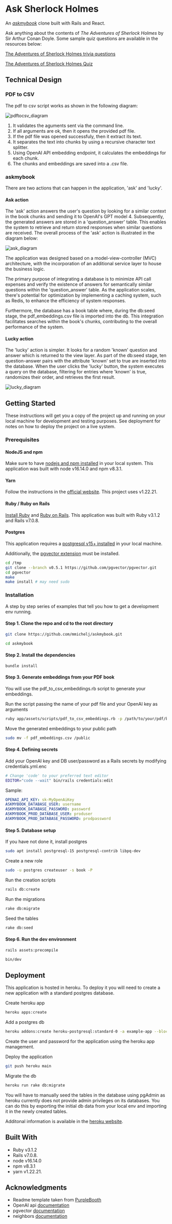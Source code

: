 # Ask Sherlock Holmes

An _[askmybook](https://github.com/slavingia/askmybook)_ clone built with Rails and React. 

Ask anything about the contents of _The Adventures of Sherlock Holmes_ by Sir Arthur Conan Doyle. Some sample quiz questions are available in the resources below:

[The Adventures of Sherlock Holmes trivia questions](https://www.funtrivia.com/trivia-quiz/Literature/)

[The Adventures of Sherlock Holmes Quiz](https://bookroo.com/book-quiz/the-adventures-of-sherlock-holmes)

## Technical Design

### PDF to CSV

The pdf to csv script works as shown in the following diagram:

![pdftocsv_diagram](pdftocsv.png)

1. It validates the aguments sent via the command line. 
2. If all arguments are ok, then it opens the provided pdf file. 
3. If the pdf file was opened successfuly, then it extract its text.
4. It separates the text into chunks by using a recursive character text splitter.
5. Using OpenAI API embedding endpoint, it calculates the embeddings for each chunk.
6. The chunks and embeddings are saved into a .csv file.

### askmybook

There are two actions that can happen in the application, 'ask' and 'lucky'. 

#### Ask action

The 'ask' action answers the user's question by looking for a similar context in the book chunks and sending it to OpenAI's GPT model 4. Subsequently, the generated answers are stored in a 'question_answer' table. This enables the system to retrieve and return stored responses when similar questions are received. The overall process of the 'ask' action is illustrated in the diagram below:

![ask_diagram](askmybook.drawio.png)

The application was designed based on a model-view-controller (MVC) architecture, with the incorporation of an additional service layer to house the business logic.

The primary purpose of integrating a database is to minimize API call expenses and verify the existence of answers for semantically similar questions within the 'question_answer' table. As the application scales, there's potential for optimization by implementing a caching system, such as Redis, to enhance the efficiency of system responses.

Furthermore, the database has a book table where, during the db:seed stage, the pdf_embeddings.csv file is imported into the db. This integration facilitates searches within the book's chunks, contributing to the overall performance of the system.

#### Lucky action

The 'lucky' action is simpler. It looks for a random 'known' question and answer which is returned to the view layer. As part of the db:seed stage, ten question-answer pairs with the attribute 'known' set to true are inserted into the database. When the user clicks the 'lucky' button, the system executes a query on the database, filtering for entries where 'known' is true, randomizes their order, and retrieves the first result.

![lucky_diagram](lucky.drawio.png)

## Getting Started

These instructions will get you a copy of the project up and running on your local machine for development and testing purposes. See deployment for notes on how to deploy the project on a live system.

### Prerequisites

#### NodeJS and npm

Make sure to have [nodejs and npm installed](https://docs.npmjs.com/downloading-and-installing-node-js-and-npm) in your local system. This application was built with node v16.14.0 and npm v8.3.1.

#### Yarn

Follow the instructions in the [official website](https://classic.yarnpkg.com/en/docs/install#debian-stable). This project uses v1.22.21.

#### Ruby / Ruby on Rails

[Install Ruby](https://www.ruby-lang.org/en/documentation/installation/) and [Ruby on Rails](https://guides.rubyonrails.org/v5.0/getting_started.html#installing-rails). This application was built with Ruby v3.1.2 and Rails v7.0.8.

#### Postgres

This application requires a [postgresql v15+ installed](https://www.postgresql.org/download/) in your local machine.

Additionally, the [pgvector extension](https://www.postgresql.org/download/) must be installed.

```sh
cd /tmp
git clone --branch v0.5.1 https://github.com/pgvector/pgvector.git
cd pgvector
make
make install # may need sudo
```

### Installation

A step by step series of examples that tell you how to get a development env running.

#### Step 1. Clone the repo and cd to the root directory

```sh
git clone https://github.com/mmichelj/askmybook.git
```
```sh
cd askmybook
```

#### Step 2. Install the dependencies

```
bundle install
```

#### Step 3. Generate embeddings from your PDF book

You will use the pdf_to_csv_embeddings.rb script to generate your embeddings.

Run the script passing the name of your pdf file and your OpenAI key as arguments

```sh
ruby app/assets/scripts/pdf_to_csv_embeddings.rb -p /path/to/your/pdf/book.pdf -k sk-OpenAIKey
```
Move the generated embeddings to your public path
```sh
sudo mv -f pdf_embeddings.csv /public
```
#### Step 4. Defining secrets

Add your OpenAI key and DB user/password as a Rails secrets by modifying credentials.yml.enc

```sh
# Change 'code' to your preferred text editor
EDITOR="code --wait" bin/rails credentials:edit
```

Sample:

```yml
OPENAI_API_KEY: sk-MyOpenAiKey
ASKMYBOOK_DATABASE_USER: username
ASKMYBOOK_DATABASE_PASSWORD: password
ASKMYBOOK_PROD_DATABASE_USER: produser
ASKMYBOOK_PROD_DATABASE_PASSWORD: prodpassword
``` 

#### Step 5. Database setup

If you have not done it, install postgres

```sh
sudo apt install postgresql-15 postgresql-contrib libpq-dev
```

Create a new role

```sh
sudo -u postgres createuser -s book -P
```

Run the creation scripts
```sh
rails db:create
```

Run the migrations
```sh
rake db:migrate
```

Seed the tables
```sh
rake db:seed
```

#### Step 6. Run the dev environment

```sh
rails assets:precompile
```

```sh
bin/dev
```

## Deployment

This application is hosted in heroku. To deploy it you will need to create a new application with a standard postgres database.

Create heroku app
```sh
heroku apps:create
```

Add a postgres db
```sh
heroku addons:create heroku-postgresql:standard-0 -a example-app --block-logs
```

Create the user and password for the application using the heroku app management.

Deploy the application
```sh
git push heroku main
```

Migrate the db

```sh
heroku run rake db:migrate
```

You will have to manually seed the tables in the database using pgAdmin as heroku currently does not provide admin privileges on its databases. You can do this by exporting the initial db data from your local env and importing it in the newly created tables.

Additonal information is available in the [heroku website](https://devcenter.heroku.com/articles/getting-started-with-rails7).

## Built With

* Ruby v3.1.2 
* Rails v7.0.8.
* node v16.14.0 
* npm v8.3.1
* yarn v1.22.21.

## Acknowledgments

* Readme template taken from [PurpleBooth](https://gist.github.com/PurpleBooth/109311bb0361f32d87a2)
* OpenAI api [documentation](https://platform.openai.com/docs/api-reference)
* pgvector [documentation](https://github.com/pgvector/pgvector)
* neighbors [documentation](https://github.com/ankane/neighbor)